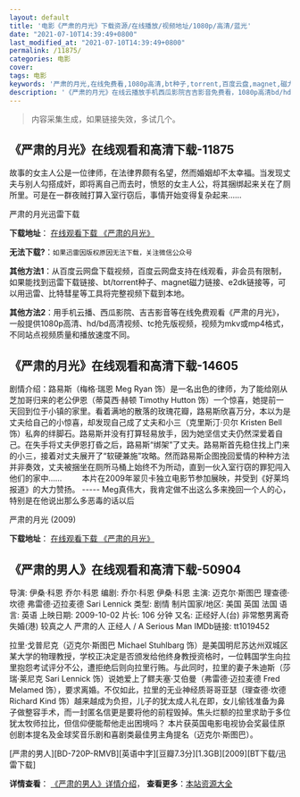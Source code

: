```yaml
---
layout: default
title: '电影《严肃的月光》下载资源/在线播放/视频地址/1080p/高清/蓝光'
date: "2021-07-10T14:39:49+0800"
last_modified_at: "2021-07-10T14:39:49+0800"
permalink: /11875/
categories: 电影
cover:
tags: 电影
keywords: '严肃的月光,在线免费看,1080p高清,bt种子,torrent,百度云盘,magnet,磁力链,迅雷下载资源'
description: '《严肃的月光》在线云播放手机西瓜影院吉吉影音免费看，1080p高清bd/hd未删减完整版和tc抢先枪版，mkv/mp4格式，附带bt/torrent种子、magnet/磁力链、百度云盘、网盘资源迅雷下载链接'
---
```


>内容采集生成，如果链接失效，多试几个。


## 《严肃的月光》在线观看和高清下载-11875

故事的女主人公是一位律师，在法律界颇有名望，然而婚姻却不太幸福。当发现丈夫与别人勾搭成奸，即将离自己而去时，愤怒的女主人公，将其捆绑起来关在了厕所里。可是在一群夜贼打算入室行窃后，事情开始变得复杂起来&hellip;…


严肃的月光迅雷下载

**下载地址**： [在线观看下载 《严肃的月光》](https://www.993dy.com//vod-detail-id-20695.html) 


**无法下载?**：`如果迅雷因版权原因无法下载，关注微信公众号 `

**其他方法1**：从百度云网盘下载视频，百度云网盘支持在线观看，非会员有限制，如果能找到迅雷下载链接、bt/torrent种子、magnet磁力链接、e2dk链接等，可以用迅雷、比特彗星等工具将完整视频下载到本地。

**其他方法2**：用手机云播、西瓜影院、吉吉影音等在线免费观看《严肃的月光》，一般提供1080p高清、hd/bd高清视频、tc抢先版视频，视频为mkv或mp4格式，不同站点视频质量和播放速度不同。


## 《严肃的月光》在线观看和高清下载-14605

剧情介绍：路易斯（梅格·瑞恩 Meg Ryan 饰）是一名出色的律师，为了能给刚从芝加哥归来的老公伊恩（蒂莫西·赫顿 Timothy Hutton 饰）一个惊喜，她提前一天回到位于小镇的家里。看着满地的散落的玫瑰花瓣，路易斯欣喜万分，本以为是丈夫给自己的小惊喜，却发现自己成了丈夫和小三（克里斯汀·贝尔 Kristen Bell 饰）私奔的绊脚石。路易斯并没有打算轻易放手，因为她坚信丈夫仍然深爱着自己。在失手将丈夫伊恩打昏之后，路易斯“绑架”了丈夫。路易斯首先稳住找上门来的小三，接着对丈夫展开了“软硬兼施”攻略。然而路易斯企图挽回爱情的种种方法并非奏效，丈夫被捆坐在厕所马桶上始终不为所动，直到一伙入室行窃的罪犯闯入他们的家中……  　　本片在2009年翠贝卡独立电影节参加展映，并受到《好莱坞报道》的大力赞扬。 ----- Meg真伟大，我肯定做不出这么多来挽回一个人的心，特别是在他说出那么多恶毒的话以后


严肃的月光 (2009)

**下载地址**： [在线观看下载 《严肃的月光》](https://www.btbtdy.me/btdy/dy5142.html) 


## 《严肃的男人》在线观看和高清下载-50904

导演: 伊桑·科恩 乔尔·科恩 编剧: 乔尔·科恩 伊桑·科恩 主演: 迈克尔·斯图巴 理查德·坎德 弗雷德·迈拉麦德 Sari Lennick 类型: 剧情 制片国家/地区: 美国 英国 法国 语言: 英语 上映日期: 2009-10-02 片长: 106 分钟 又名: 正经好人(台) 非常憨男离奇失婚(港) 较真之人 严肃的人 正经人 / A Serious Man IMDb链接: tt1019452

拉里·戈普尼克（迈克尔·斯图巴 Michael Stuhlbarg 饰）是美国明尼苏达州双城区某大学的物理教授，学校正决定是否颁发给他终身教授资格时，一位韩国学生向拉里抱怨考试评分不公，遭拒绝后则向拉里行贿。与此同时，拉里的妻子朱迪斯（莎瑞·莱尼克 Sari Lennick 饰）说她爱上了鳏夫塞·艾伯曼（弗雷德·迈拉麦德 Fred Melamed 饰），要求离婚。不仅如此，拉里的无业神经质哥哥亚瑟（理查德·坎德 Richard Kind 饰）越来越成为负担，儿子的犹太成人礼在即，女儿偷钱准备为鼻子做整容手术，而一封匿名信更是要将他的前程毁掉。焦头烂额的拉里求助于多位犹太牧师拉比，但信仰便能帮他走出困境吗？ 本片获英国电影电视协会奖最佳原创剧本提名及金球奖音乐剧和喜剧类最佳男主角提名（迈克尔·斯图巴）。


[严肃的男人][BD-720P-RMVB][英语中字][豆瓣7.3分][1.3GB][2009][BT下载/迅雷下载]

**详情查看**： [《严肃的男人》详情介绍](/movie/50904/)， **查看更多**：[本站资源大全](/movie/t/all/)

